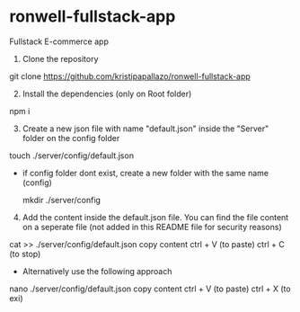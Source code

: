 # ronwell-fullstack-app

Fullstack E-commerce app

1. Clone the repository

git clone https://github.com/kristipapallazo/ronwell-fullstack-app

2. Install the dependencies (only on Root folder)

npm i

3. Create a new json file with name "default.json" inside the "Server" folder on the config folder

touch ./server/config/default.json

- if config folder dont exist, create a new folder with the same name (config)

  mkdir ./server/config

4. Add the content inside the default.json file. You can find the file content on a seperate file (not added in this README file for security reasons)

cat >> ./server/config/default.json
copy content
ctrl + V (to paste)
ctrl + C (to stop)

- Alternatively use the following approach

nano ./server/config/default.json
copy content
ctrl + V (to paste)
ctrl + X (to exi)

